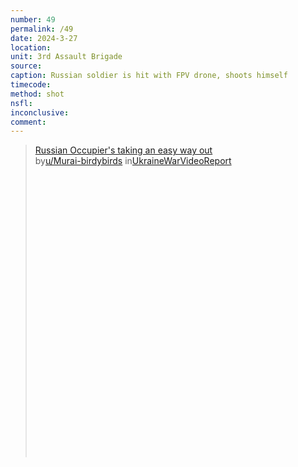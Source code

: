 ```yaml
---
number: 49
permalink: /49
date: 2024-3-27
location: 
unit: 3rd Assault Brigade
source: 
caption: Russian soldier is hit with FPV drone, shoots himself
timecode: 
method: shot
nsfl: 
inconclusive: 
comment: 
---
```

<blockquote class="reddit-embed-bq" style="height:500px" data-embed-height="546"><a href="https://www.reddit.com/r/UkraineWarVideoReport/comments/1bp8rgx/russian_occupiers_taking_an_easy_way_out/">Russian Occupier's taking an easy way out </a><br> by<a href="https://www.reddit.com/user/Murai-birdybirds/">u/Murai-birdybirds</a> in<a href="https://www.reddit.com/r/UkraineWarVideoReport/">UkraineWarVideoReport</a></blockquote><script async="" src="https://embed.reddit.com/widgets.js" charset="UTF-8"></script>